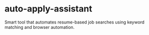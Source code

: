 # auto-apply-assistant
Smart tool that automates resume-based job searches using keyword matching and browser automation.
